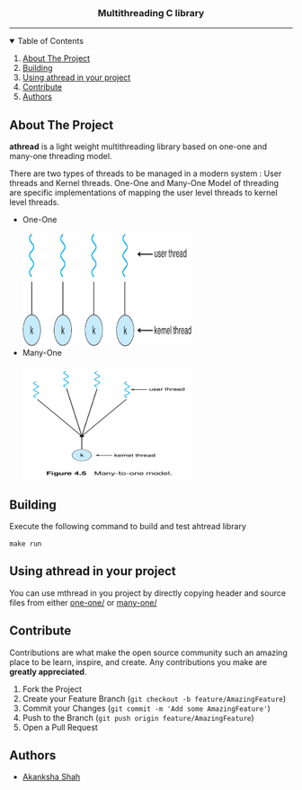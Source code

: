 
<!-- PROJECT LOGO -->
<br />
  <h3 align="center">Multithreading C library</h3>
<hr/>

<!-- TABLE OF CONTENTS -->
<details open="open">
  <summary>Table of Contents</summary>
  <ol>
    <li>
      <a href="#about-the-project">About The Project</a>
    </li>
    <li><a href="#building">Building</a></li>
    <li>
      <a href="#using-athread-in-your-project">Using athread in your project</a>
    </li>
    <li><a href="#contribute">Contribute</a></li>
    <li><a href="#authors">Authors</a></li>
  </ol>
</details>

<!-- ABOUT THE PROJECT -->
## About The Project

**athread** is a light weight multithreading library based on one-one and many-one threading model.

There are two types of threads to be managed in a modern system : User threads and Kernel threads. One-One and Many-One Model of threading are specific implementations of mapping the user level threads to kernel level threads.

<ul>
  <li>One-One</li>
  <br>
    <a align="center" href="https://github.com/akanksha6082/multithreading-library">
    <img  src="images/one-one.jpg" alt="One-One Model" width="300" height="200">
        <br>
    </a>

  <li>Many-One</li>
  <br>
    <a align="center" href="https://github.com/akanksha6082/multithreading-library">
    <img  src="images/many-one.png" alt="Many-One Model" width="300" height="200">
    </a>
</ul>

## Building

Execute the following command to build and test ahtread library
```
make run
```
## Using athread in your project

You can use mthread in you project by directly copying header and source files from either <a href="https://github.com/akanksha6082/multithreading-library/one-one">one-one/</a> or <a href="https://github.com/akanksha6082/multithreading-library/many-one">many-one/</a> 

## Contribute

Contributions are what make the open source community such an amazing place to be learn, inspire, and create. Any contributions you make are **greatly appreciated**.

1. Fork the Project
2. Create your Feature Branch (`git checkout -b feature/AmazingFeature`)
3. Commit your Changes (`git commit -m 'Add some AmazingFeature'`)
4. Push to the Branch (`git push origin feature/AmazingFeature`)
5. Open a Pull Request


## Authors

* [Akanksha Shah](https://github.com/akanksha6082)



